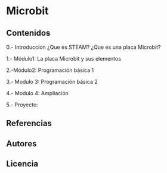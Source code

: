 # Microbit

## Contenidos 

0.- Introduccion
¿Que es STEAM? ¿Que es una placa Microbit?

1.- Módulo1: La placa Microbit y sus elementos 

2.-Módulo2: Programación básica  1

3.- Modulo 3: Programación básica 2

4.- Modulo 4: Ampliación 

5.- Proyecto:

## Referencias 

## Autores

## Licencia

